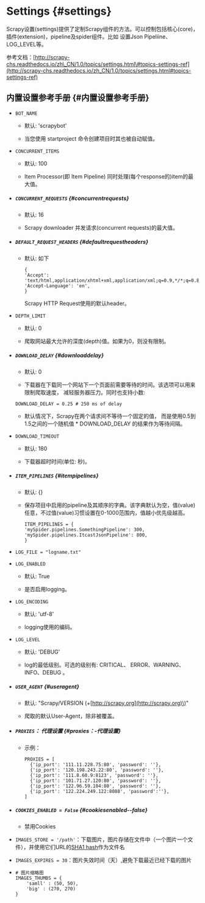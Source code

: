 # Settings {#settings}

Scrapy设置\(settings\)提供了定制Scrapy组件的方法。可以控制包括核心\(core\)，插件\(extension\)，pipeline及spider组件。比如 设置Json Pipeliine、LOG\_LEVEL等。

参考文档：[http://scrapy-chs.readthedocs.io/zh\_CN/1.0/topics/settings.html\#topics-settings-ref](http://scrapy-chs.readthedocs.io/zh_CN/1.0/topics/settings.html#topics-settings-ref)

## 内置设置参考手册 {#内置设置参考手册}

* `BOT_NAME`

  * 默认: 'scrapybot'

  * 当您使用 startproject 命令创建项目时其也被自动赋值。

* `CONCURRENT_ITEMS`

  * 默认: 100

  * Item Processor\(即 Item Pipeline\) 同时处理\(每个response的\)item的最大值。

* ##### `CONCURRENT_REQUESTS` {#concurrentrequests}

  * 默认: 16

  * Scrapy downloader 并发请求\(concurrent requests\)的最大值。
* ##### `DEFAULT_REQUEST_HEADERS` {#defaultrequestheaders}

  * 默认: 如下

    ```
    {
    'Accept': 'text/html,application/xhtml+xml,application/xml;q=0.9,*/*;q=0.8',
    'Accept-Language': 'en',
    }
    ```

    Scrapy HTTP Request使用的默认header。
* `DEPTH_LIMIT`

  * 默认: 0

  * 爬取网站最大允许的深度\(depth\)值。如果为0，则没有限制。

* ##### `DOWNLOAD_DELAY` {#downloaddelay}

  * 默认: 0

  * 下载器在下载同一个网站下一个页面前需要等待的时间。该选项可以用来限制爬取速度， 减轻服务器压力。同时也支持小数:

  `DOWNLOAD_DELAY = 0.25 # 250 ms of delay`

  * 默认情况下，Scrapy在两个请求间不等待一个固定的值， 而是使用0.5到1.5之间的一个随机值 \* DOWNLOAD\_DELAY 的结果作为等待间隔。

* `DOWNLOAD_TIMEOUT`

  * 默认: 180

  * 下载器超时时间\(单位: 秒\)。

* ##### `ITEM_PIPELINES` {#itempipelines}

  * 默认: {}

  * 保存项目中启用的pipeline及其顺序的字典。该字典默认为空，值\(value\)任意，不过值\(value\)习惯设置在0-1000范围内，值越小优先级越高。

    ```
    ITEM_PIPELINES = {
    'mySpider.pipelines.SomethingPipeline': 300,
    'mySpider.pipelines.ItcastJsonPipeline': 800,
    }
    ```
* `LOG_FILE = "logname.txt"`

* `LOG_ENABLED`

  * 默认: True

  * 是否启用logging。

* `LOG_ENCODING`

  * 默认: 'utf-8'

  * logging使用的编码。

* `LOG_LEVEL`

  * 默认: 'DEBUG'

  * log的最低级别。可选的级别有: CRITICAL、 ERROR、WARNING、INFO、DEBUG 。

* ##### `USER_AGENT` {#useragent}

  * 默认: "Scrapy/VERSION \(+[http://scrapy.org](http://scrapy.org)\)"

  * 爬取的默认User-Agent，除非被覆盖。
* ##### `PROXIES`： 代理设置 {#proxies：-代理设置}

  * 示例：

    ```
    PROXIES = [
      {'ip_port': '111.11.228.75:80', 'password': ''},
      {'ip_port': '120.198.243.22:80', 'password': ''},
      {'ip_port': '111.8.60.9:8123', 'password': ''},
      {'ip_port': '101.71.27.120:80', 'password': ''},
      {'ip_port': '122.96.59.104:80', 'password': ''},
      {'ip_port': '122.224.249.122:8088', 'password':''},
    ]
    ```
* ##### `COOKIES_ENABLED = False` {#cookiesenabled--false}

  * 禁用Cookies
* `IMAGES_STORE = '/path'`：下载图片，图片存储在文件中（一个图片一个文件），并使用它们URL的[SHA1 hash](http://en.wikipedia.org/wiki/SHA_hash_functions)作为文件名
* `IMAGES_EXPIRES = 30`：图片失效时间（天）,避免下载最近已经下载的图片

* ```
  # 图片缩略图
  IMAGES_THUMBS = {
      'samll' : (50, 50),
      'big' : (270, 270)
  }
  ```



